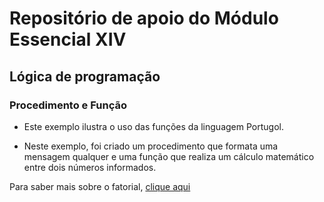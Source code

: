 # Repositório de apoio do Módulo Essencial XIV

## Lógica de programação

### Procedimento e Função

- Este exemplo ilustra o uso das funções da linguagem Portugol.

- Neste exemplo, foi criado um procedimento que formata uma mensagem qualquer e uma função que realiza um cálculo matemático entre dois números informados.

Para saber mais sobre o fatorial, [clique aqui](<http://www.infoescola.com/matematica/fatorial/>)
